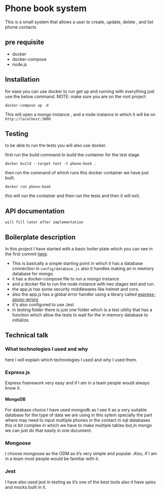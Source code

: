 # Phone book system

This is a small system that allows a user to create, update, delete , and list phone contacts

## pre requisite

- docker
- docker-compose
- node.js

## Installation

for ease you can use docker to run get up and running with everything
just use the below command.
NOTE: make sure you are on the root project

```
docker-compose up -d
```

This will open a mongo instance , and a node instance in which it will be on `http://localhost:3000`

## Testing 

to be able to run the tests you will also use docker.

first run the build command to build the container for the test stage

```
docker build --target test -t phone-book .
```

then run the command of which runs this docker container we have just built.

```
docker run phone-book
```

this will run the container and then run the tests and then it will exit.

## API documentation

`will fill later after implementation`

## Boilerplate description

In this project I have started with a basic boiler plate which you can see in the first commit [here](https://github.com/abdoolly/phonebook/commit/8554f454b4a87e64e3d8cb8c8866ae27ca3e4c6e).
- This is basically a simple starting point in which it has a database connection in `config/database.js` also it handles making an in memory database for mongo.
- it has a docker-compose file to run a mongo instance
- and a docker file to run the node instance with two stages test and run.
- the app.js has some security middlewares like helmet and cors.
- also the app.js has a global error handler using a library called [express-async-errors](https://www.npmjs.com/package/express-async-errors)
- it's also configured to use Jest
- in testing folder there is just one folder which is a test utility that has a function which allow the tests to wait for the in memory database to initialize.

## Technical talk

### What technologies I used and why

here I will explain which technologies I used and why I used them.

### Express js
Express framework very easy and if I am in a team people would always know it.

#### MongoDB
For database choice I have used mongodb as I see it as a very suitable database for the type of data we are using in this sytem specially the part where may need to input multiple phones in the contact in sql databases this is bit complex in which we have to make multiple tables but,in mongo we can just do that easily in one document.

### Mongoose 
I choose mongoose as the ODM as it’s very simple and popular .Also, if I am in a team most people would be familiar with it.

### Jest
I have also used jest in testing as it’s one of the best tools also it have spies and mocks built in it.

